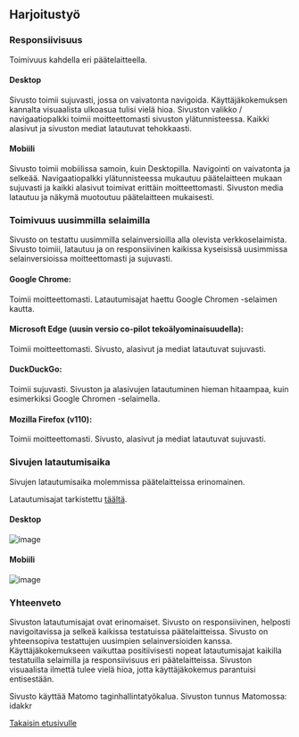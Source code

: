 ## Harjoitustyö

### Responsiivisuus
Toimivuus kahdella eri päätelaitteella. 

#### Desktop
Sivusto toimii sujuvasti, jossa on vaivatonta navigoida. Käyttäjäkokemuksen kannalta visuaalista ulkoasua tulisi vielä hioa. Sivuston valikko / navigaatiopalkki toimii moitteettomasti sivuston ylätunnisteessa. Kaikki alasivut ja sivuston mediat latautuvat tehokkaasti. 

#### Mobiili
Sivusto toimii mobiilissa samoin, kuin Desktopilla. Navigointi on vaivatonta ja selkeää. Navigaatiopalkki ylätunnisteessa mukautuu päätelaitteen mukaan sujuvasti ja kaikki alasivut toimivat erittäin moitteettomasti. Sivuston media latautuu ja näkymä muotoutuu päätelaitteen mukaisesti. 


### Toimivuus uusimmilla selaimilla
Sivusto on testattu uusimmilla selainversioilla alla olevista verkkoselaimista. Sivusto toimiii, latautuu ja on responsiivinen kaikissa kyseisissä uusimmissa selainversioissa moitteettomasti ja sujuvasti. 

#### Google Chrome: 
Toimii moitteettomasti. Latautumisajat haettu Google Chromen -selaimen kautta. 

#### Microsoft Edge (uusin versio co-pilot tekoälyominaisuudella): 
Toimii moitteettomasti. Sivusto, alasivut ja mediat latautuvat sujuvasti.

#### DuckDuckGo: 
Toimii sujuvasti. Sivuston ja alasivujen latautuminen hieman hitaampaa, kuin esimerkiksi Google Chromen -selaimella. 

#### Mozilla Firefox (v110): 
Toimii moitteettomasti. Sivusto, alasivut ja mediat latautuvat sujuvasti.


### Sivujen latautumisaika
Sivujen latautumisaika molemmissa päätelaitteissa erinomainen. 

Latautumisajat tarkistettu [täältä](https://pagespeed.web.dev/).

#### Desktop

![image](https://github.com/user-attachments/assets/4ffbf71d-133d-4975-b1fb-47461a732a59)



#### Mobiili

![image](https://github.com/user-attachments/assets/4434fbfb-f7f9-41d3-b2ca-dc550ec1a9f3)



### Yhteenveto
Sivuston latautumisajat ovat erinomaiset. Sivusto on responsiivinen, helposti navigoitavissa ja selkeä kaikissa testatuissa päätelaitteissa. Sivusto on yhteensopiva testattujen uusimpien selainversioiden kanssa. Käyttäjäkokemukseen vaikuttaa positiivisesti nopeat latautumisajat kaikilla testatuilla selaimilla ja responsiivisuus eri päätelaitteissa. Sivuston visuaalista ilmettä tulee vielä hioa, jotta käyttäjäkokemus parantuisi entisestään. 

Sivusto käyttää Matomo taginhallintatyökalua. 
Sivuston tunnus Matomossa: idakkr

[Takaisin etusivulle](index.md)
